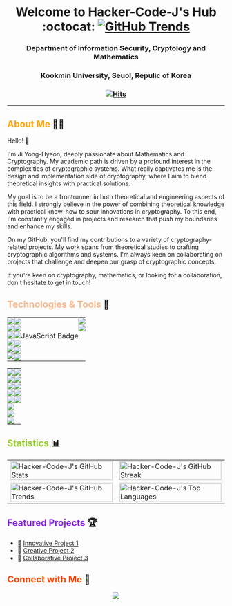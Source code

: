 <div align="center">
<!-- Replace YOUR-USERNAME with your actual Github username -->

<h1 align="center"> Welcome to Hacker-Code-J's Hub :octocat: 
   <a href="https://www.githubtrends.io/wrapped/Hacker-Code-J">
    <img src="https://img.shields.io/badge/GitHub%20Trends-2023-9cf?style=for-the-badge&logo=github" alt="GitHub Trends">
  </a>
</h1>
<h3 align="center"> Department of Information Security, Cryptology and Mathematics</h3>
<h3 align="center"> Kookmin University, Seuol, Repulic of Korea </h3>
<h3 align="center">



[![Hits](https://hits.seeyoufarm.com/api/count/incr/badge.svg?url=https%3A%2F%2Fgithub.com%2FHacker-Code-J&count_bg=%2320D7B2&title_bg=%23A163EF&icon=nintendogamecube.svg&icon_color=%23E7E7E7&title=Hacker-Code-J&edge_flat=false)](https://hits.seeyoufarm.com)

  
<!-- <p align="center"> -->
<!--  <a href="https://www.linkedin.com/in/yong-hyeon-ji"><img src="https://img.shields.io/badge/-LinkedIn-blue?style=flat&logo=Linkedin&logoColor=white"></a> -->
<!--  <a href="mailto:hacker3740@gmail.com"><img src="https://img.shields.io/badge/-Email-D14836?style=flat&logo=Gmail&logoColor=white"></a> -->
<!-- </p> -->

</div>

---

## <span style="color:#ffa500;">About Me</span> :man_technologist:

Hello! 👋

I'm Ji Yong-Hyeon, deeply passionate about Mathematics and Cryptography. My academic path is driven by a profound interest in the complexities of cryptographic systems. What really captivates me is the design and implementation side of cryptography, where I aim to blend theoretical insights with practical solutions.

My goal is to be a frontrunner in both theoretical and engineering aspects of this field. I strongly believe in the power of combining theoretical knowledge with practical know-how to spur innovations in cryptography. To this end, I'm constantly engaged in projects and research that push my boundaries and enhance my skills.

On my GitHub, you'll find my contributions to a variety of cryptography-related projects. My work spans from theoretical studies to crafting cryptographic algorithms and systems. I'm always keen on collaborating on projects that challenge and deepen our grasp of cryptographic concepts.

If you're keen on cryptography, mathematics, or looking for a collaboration, don't hesitate to get in touch!

## <span style="color:#f8b88b;">Technologies & Tools</span> :wrench:

<!-- ![](https://img.shields.io/badge/Code-JavaScript-yellow) -->
<!-- ![](https://img.shields.io/badge/Tools-Docker-blue) -->
<!-- Add more badges from https://shields.io/ -->

<div align="center">

<table width="100%" style="border-collapse: collapse;">
  <tr>
    <!-- First Column -->
    <td valign="top" style="padding: 0;">
        <img src="https://img.shields.io/badge/Language-C-A8B9CC?style=flat&logo=C&logoColor=black"><br>
       <img src="https://img.shields.io/badge/Language-Rust-DEA584?style=flat&logo=Rust&logoColor=white"><br>
        <img src="https://img.shields.io/badge/Language-Python-3776AB?style=flat&logo=Python&logoColor=white"><br>
        <img src="https://img.shields.io/badge/Language-SageMath-800442?style=flat&logo=Python&logoColor=white"><br>
        <img src="https://img.shields.io/badge/Language-LaTeX-008080?style=flat&logo=LaTeX&logoColor=white"><br>
        <img src="https://img.shields.io/badge/Language-Haskell-5D4F85?style=flat&logo=Haskell&logoColor=white"><br>
        <!-- Add more badges or content here -->
    </td>
    <!-- Second Column -->
    <td valign="top" style="padding: 0;">
      <img src="https://img.shields.io/badge/Tool-Linux-228B22?style=flat"><br>
      <img src="https://img.shields.io/badge/Tool-NeoVim-228B22?style=flat"><br>
      <img src="https://img.shields.io/badge/Tool-VsCode-blue" alt="JavaScript Badge" /><br>
      <img src="https://img.shields.io/badge/Tool-TexStudio-20D7B2?style=flat"><br>
      <img src="https://img.shields.io/badge/Tool-ChatGPT4-EE69A4?style=flat"><br>
      <img src="https://img.shields.io/badge/Tool-Ollama-EE69A4?style=flat"><br>
      <!-- <img src="https://img.shields.io/badge/Tool-AutoGPT-EE69A4?style=flat"><br> -->
      <!-- Add more badges or content here -->
    </td>
    <!-- Third Column -->
    <td valign="top" style="padding: 0;">
      <img src="https://img.shields.io/badge/Productivity-Notion-5050f3?style=flat"><br>
      <img src="https://img.shields.io/badge/Productivity-Obsidian-5050f3?style=flat"><br>
      <!-- Add more badges or content here -->
    </td>
  </tr>
</table>

<table width="100%" style="border-collapse: collapse;">
    <!-- Fourth Column -->
    <td valign="top" style="padding: 0;">
      <img src="https://img.shields.io/badge/Mathematics-Set%20Theory-4e79a7?style=flat"><br>
      <img src="https://img.shields.io/badge/Mathematics-Number%20Theory-9467bd?style=flat"><br>
      <img src="https://img.shields.io/badge/Mathematics-Abstract%20Algebra-1f77b4?style=flat"><br>
      <img src="https://img.shields.io/badge/Mathematics-Calculus-2ca02c?style=flat"><br>
      <img src="https://img.shields.io/badge/Mathematics-Linear%20Algebra-FFA07A?style=flat"><br>
      <img src="https://img.shields.io/badge/Mathematics-Probability%20Theory-17becf?style=flat"><br>
      <img src="https://img.shields.io/badge/Mathematics-Statistics-167f7f?style=flat"><br>
      <img src="https://img.shields.io/badge/Mathematics-Analysis-167f7f?style=flat"><br>
      <!-- Add more badges or content here -->
    </td>
    <!-- Fiveth Column -->
    <td valign="top" style="padding: 0;">
      <img src="https://img.shields.io/badge/Cryptography-Symmetric%20Key%20Cryptography-5050f3?style=flat"><br>
      <img src="https://img.shields.io/badge/Cryptography-Public%20Key%20Cryptography-0077CC?style=flat"><br>
      <img src="https://img.shields.io/badge/Cryptography-Cryptanalysis-CC0000?style=flat"><br>
      <img src="https://img.shields.io/badge/Cryptography-Hash%20Functions-00008B?style=flat"><br>
      <img src="https://img.shields.io/badge/Cryptography-Discrete%20Logarithm-800080?style=flat"><br>
      <!-- Add more badges or content here -->
    </td>
  </tr>
</table>

</div>

## <span style="color:#9acd32;">Statistics</span> :bar_chart:

<p align="center">
  <table width="100%" style="table-layout: fixed;">
    <!-- New row for the first and second images side by side -->
    <tr>
      <!-- First image on the left -->
      <td width="50%">
        <img src="https://github-readme-stats.vercel.app/api?username=Hacker-Code-J&show_icons=true&theme=tokyo" alt="Hacker-Code-J's GitHub Stats" width="100%" style="max-height: 300px; display: block; object-fit: contain;" />
      </td>
      <!-- Second image on the right -->
      <td width="50%">
        <img src="https://github-readme-streak-stats.herokuapp.com/?user=Hacker-Code-J&theme=tokyo" alt="Hacker-Code-J's GitHub Streak" width="100%" style="max-height: 300px; display: block; object-fit: contain;" />
      </td>
    </tr>
    <!-- New row for the GitHub Trends image on the left and empty space on the right -->
    <tr>
      <!-- GitHub Trends image on the left -->
      <td width="50%">
        <img src="https://api.githubtrends.io/user/svg/Hacker-Code-J/repos?time_range=three_months&group=other&loc_metric=changed&theme=classic" alt="Hacker-Code-J's GitHub Trends" width="100%" style="display: block; object-fit: contain;" />
      </td>
      <!-- Empty cell on the right -->
      <td width="50%">
        <img src="https://github-readme-stats.vercel.app/api/top-langs/?username=Hacker-Code-J&langs_count=5&theme=tokyo" alt="Hacker-Code-J's Top Languages" width="100%" style="display: block; object-fit: contain;" />         
      </td>
    </tr>
  </table>
</p>


</div>

## <span style="color:#8a2be2;">Featured Projects</span> :trophy:

<!-- Showcase your best repositories here -->
- 🔭 [Innovative Project 1](https://github.com/Hacker-Code-J/project-1)
- 🌱 [Creative Project 2](https://github.com/Hacker-Code-J/project-2)
- 👯 [Collaborative Project 3](https://github.com/Hacker-Code-J/project-3)

</div>

## <span style="color:#ff4500;">Connect with Me</span> :handshake:

<!-- Social icons section -->
<p align="center">
  <!-- <a href="https://linkedin.com/in/Hacker-Code-J"><img src="https://img.icons8.com/fluent/48/000000/linkedin.png"/></a> -->
  <!-- <a href="https://twitter.com/Hacker-Code-J"><img src="https://img.icons8.com/fluent/48/000000/twitter.png"/></a> -->
  <a href="mailto:hacker3740@gmail.com"><img src="https://img.icons8.com/fluent/48/000000/gmail.png"/></a>
</p>


